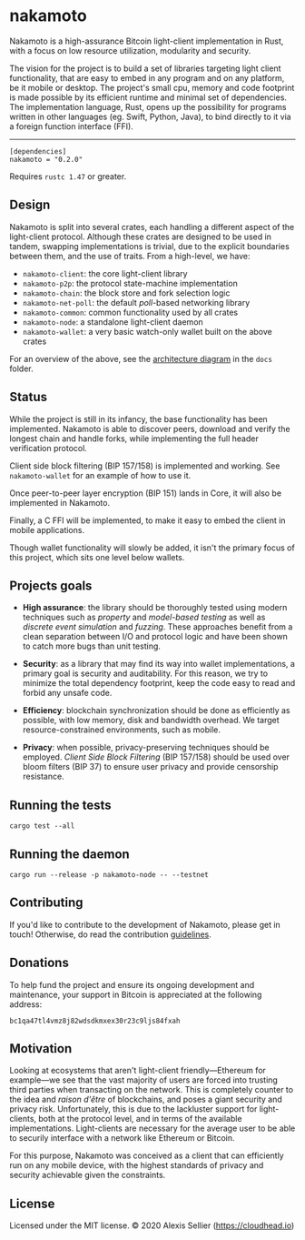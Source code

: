 nakamoto
========

Nakamoto is a high-assurance Bitcoin light-client implementation in Rust, with
a focus on low resource utilization, modularity and security.

The vision for the project is to build a set of libraries targeting light
client functionality, that are easy to embed in any program and on any
platform, be it mobile or desktop. The project's small cpu, memory and code
footprint is made possible by its efficient runtime and minimal set of
dependencies. The implementation language, Rust, opens up the possibility for
programs written in other languages (eg. Swift, Python, Java), to bind directly
to it via a foreign function interface (FFI).

---

    [dependencies]
    nakamoto = "0.2.0"

Requires `rustc 1.47` or greater.

## Design

Nakamoto is split into several crates, each handling a different aspect of the
light-client protocol. Although these crates are designed to be used in tandem,
swapping implementations is trivial, due to the explicit boundaries between
them, and the use of traits. From a high-level, we have:

* `nakamoto-client`: the core light-client library
* `nakamoto-p2p`: the protocol state-machine implementation
* `nakamoto-chain`: the block store and fork selection logic
* `nakamoto-net-poll`: the default *poll*-based networking library
* `nakamoto-common`: common functionality used by all crates
* `nakamoto-node`: a standalone light-client daemon
* `nakamoto-wallet`: a very basic watch-only wallet built on the above crates

For an overview of the above, see the [architecture diagram](docs/architecture.svg)
in the `docs` folder.

## Status

While the project is still in its infancy, the base functionality has been
implemented. Nakamoto is able to discover peers, download and verify the
longest chain and handle forks, while implementing the full header verification
protocol.

Client side block filtering (BIP 157/158) is implemented and working. See
`nakamoto-wallet` for an example of how to use it.

Once peer-to-peer layer encryption (BIP 151) lands in Core, it will also
be implemented in Nakamoto.

Finally, a C FFI will be implemented, to make it easy to embed the client
in mobile applications.

Though wallet functionality will slowly be added, it isn't the primary focus
of this project, which sits one level below wallets.

## Projects goals

* __High assurance__: the library should be thoroughly tested using modern
  techniques such as *property* and *model-based testing* as well as *discrete
  event simulation* and *fuzzing*. These approaches benefit from a clean
  separation between I/O and protocol logic and have been shown to catch more
  bugs than unit testing.

* __Security__: as a library that may find its way into wallet implementations,
  a primary goal is security and auditability. For this reason, we try to
  minimize the total dependency footprint, keep the code easy to read and
  forbid any unsafe code.

* __Efficiency__: blockchain synchronization should be done as efficiently as
  possible, with low memory, disk and bandwidth overhead. We target
  resource-constrained environments, such as mobile.

* __Privacy__: when possible, privacy-preserving techniques should be employed.
  *Client Side Block Filtering* (BIP 157/158) should be used over bloom
  filters (BIP 37) to ensure user privacy and provide censorship resistance.

## Running the tests

    cargo test --all

## Running the daemon

    cargo run --release -p nakamoto-node -- --testnet

## Contributing

If you'd like to contribute to the development of Nakamoto, please get in touch!
Otherwise, do read the contribution [guidelines](CONTRIBUTING.md).

## Donations

To help fund the project and ensure its ongoing development and maintenance, your
support in Bitcoin is appreciated at the following address:

    bc1qa47tl4vmz8j82wdsdkmxex30r23c9ljs84fxah

## Motivation

Looking at ecosystems that aren't light-client friendly—Ethereum for example—we
see that the vast majority of users are forced into trusting third parties when
transacting on the network.  This is completely counter to the idea and *raison
d'être* of blockchains, and poses a giant security and privacy risk.
Unfortunately, this is due to the lackluster support for light-clients, both at
the protocol level, and in terms of the available implementations. Light-clients
are necessary for the average user to be able to securily interface with a
network like Ethereum or Bitcoin.

For this purpose, Nakamoto was conceived as a client that can efficiently run
on any mobile device, with the highest standards of privacy and security
achievable given the constraints.

## License

Licensed under the MIT license.
&copy; 2020 Alexis Sellier (<https://cloudhead.io>)

